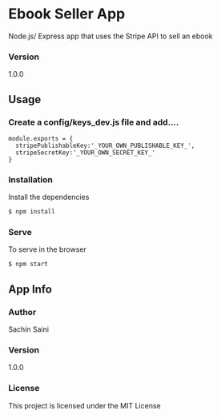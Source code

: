 # Ebook Seller App

Node.js/ Express app that uses the Stripe API to sell an ebook

### Version
1.0.0

## Usage

### Create a config/keys_dev.js file and add....

````
module.exports = {
  stripePublishableKey:'_YOUR_OWN_PUBLISHABLE_KEY_',
  stripeSecretKey:'_YOUR_OWN_SECRET_KEY_'
}
````

### Installation

Install the dependencies

```sh
$ npm install
```

### Serve
To serve in the browser

```sh
$ npm start
```

## App Info

### Author

Sachin Saini

### Version

1.0.0

### License

This project is licensed under the MIT License

